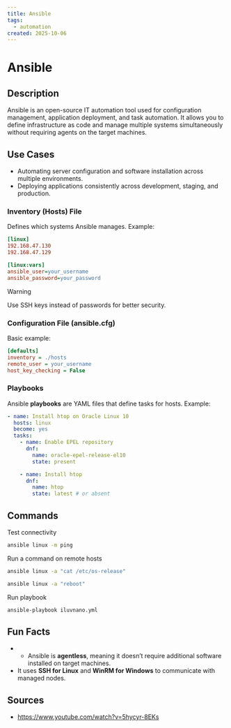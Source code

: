 ```yaml
---
title: Ansible
tags:
  - automation
created: 2025-10-06
---
```


# Ansible

## Description
Ansible is an open-source IT automation tool used for configuration management, application deployment, and task automation. It allows you to define infrastructure as code and manage multiple systems simultaneously without requiring agents on the target machines.
## Use Cases
- Automating server configuration and software installation across multiple environments.
- Deploying applications consistently across development, staging, and production.
### Inventory (Hosts) File

Defines which systems Ansible manages. Example:
```ini
[linux]
192.168.47.130
192.168.47.129

[linux:vars]
ansible_user=your_username
ansible_password=your_password
```
> [!Warning]
Use SSH keys instead of passwords for better security.


### Configuration File (ansible.cfg)
Basic example:
```ini
[defaults]
inventory = ./hosts
remote_user = your_username
host_key_checking = False
```
### Playbooks
Ansible **playbooks** are YAML files that define tasks for hosts. 
Example:

```yml
- name: Install htop on Oracle Linux 10
  hosts: linux
  become: yes
  tasks:
    - name: Enable EPEL repository
      dnf:
        name: oracle-epel-release-el10
        state: present

    - name: Install htop
      dnf:
        name: htop
        state: latest # or absent
```
## Commands
Test connectivity

```bash
ansible linux -m ping
```

Run a command on remote hosts
```bash
ansible linux -a "cat /etc/os-release"

ansible linux -a "reboot"
```

Run playbook
```bash
ansible-playbook iluvnano.yml 
```
## Fun Facts
- - Ansible is **agentless**, meaning it doesn’t require additional software installed on target machines.
- It uses **SSH for Linux** and **WinRM for Windows** to communicate with managed nodes.

## Sources
- https://www.youtube.com/watch?v=5hycyr-8EKs
